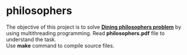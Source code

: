# philosophers
The objective of this project is to solve [**Dining philosophers problem**](https://en.wikipedia.org/wiki/Dining_philosophers_problem) by using multithreading programming. Read **philosophers.pdf** file to understand the task.  
Use **make** command to compile source files.
